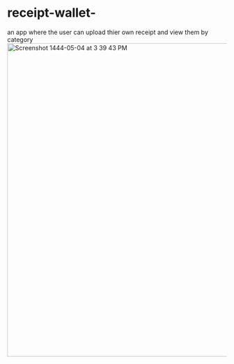 # receipt-wallet-
an app where the user can upload thier own receipt and view them by category 
<img width="719" alt="Screenshot 1444-05-04 at 3 39 43 PM" src="https://user-images.githubusercontent.com/90031791/204280276-6a794cef-bab5-4c8a-9c1b-04d1f58733ab.png">
